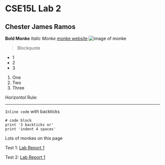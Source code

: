 # CSE15L Lab 2
## Chester James Ramos
**Bold Monke**
*Italic Monke*
[monke website](https://cjramosucsd.github.io/cse15l-lab-reports/)
![image of monke](https://cdn.vox-cdn.com/thumbor/h5QribQQUz3SbtfcKoJoWrwNZm0=/0x0:666x444/920x613/filters:focal(266x140:372x246):format(webp)/cdn.vox-cdn.com/uploads/chorus_image/image/59491841/Macaca_nigra_self-portrait__rotated_and_cropped_.0.jpg)

> Blockquote

* 1
* 2
* 3

1. One
2. Two 
3. Three

Horizontol Rule:

*** 

`Inline code` with backticks

```
# code block
print '3 backticks or'
print 'indent 4 spaces'
```

Lots of monkes on this page 

Test 1:
[Lab Report 1](lab-report-1-week-2.html)


Test 2:
[Lab Report 1](https://cjramosUCSD.github.io/<your-lab-reports-repo>/lab-report-1-week-2.html) 

